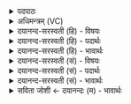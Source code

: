 <details><summary>पदपाठः</summary>

देव॑। स॒वि॒त॒रिति॑ सवितः। प्र। सु॒व॒। य॒ज्ञम्। प्र। सु॒व॒। य॒ज्ञप॑तिमिति॑ य॒ज्ञऽप॑तिम्। भगा॑य। दि॒व्यः। ग॒न्ध॒र्वः। के॒त॒पूरिति॑ केत॒ऽपूः। केत॑म्। नः॒। पु॒ना॒तु॒। वा॒चः। पतिः॑। वाच॑म्। नः॒। स्व॒द॒तु॒। १।
</details>

<details><summary>अधिमन्त्रम् (VC)</summary>

- सविता देवता
- नारायण ऋषिः
- त्रिष्टुप्
- धैवतः
</details>

<details><summary>दयानन्द-सरस्वती (हि) - विषयः</summary>

अब तीसवें अध्याय का आरम्भ है, उसके प्रथम मन्त्र में ईश्वर से क्या प्रार्थना करनी चाहिए, इस विषय को कहा है ॥
</details>

<details><summary>दयानन्द-सरस्वती (हि) - पदार्थः</summary>

पदार्थान्वयभाषाः -  हे (देव) दिव्यस्वरूप (सवितः) समस्त ऐश्वर्य से युक्त और जगत् को उत्पन्न करने हारे जगदीश्वर ! जो आप (दिव्यः) शुद्ध स्वरूप में हुआ (गन्धर्वः) पृथिवी को धारण करनेहारा (केतपूः) विज्ञान को पवित्र करनेवाला राजा (नः) हमारी (केतम्) बुद्धि को (पुनातु) पवित्र करे और जो (वाचः) वाणी का (पतिः) रक्षक (नः) हमारी (वाचम्) वाणी को (स्वदतु) मीठी चिकनी कोमल प्रिय करे, उस (यज्ञपतिम्) राज्य के रक्षक राजा को (भगाय) ऐश्वर्ययुक्त धन के लिए (प्र, सुव) उत्पन्न कीजिए और (यज्ञम्) राजधर्मरूप यज्ञ को भी (प्र, सुव) सिद्ध कीजिए ॥१ ॥
</details>

<details><summary>दयानन्द-सरस्वती (हि) - भावार्थः</summary>

भावार्थभाषाः -  जो विद्या की शिक्षा को बढ़ानेवाला, शुद्ध-गुण-कर्म-स्वभावयुक्त, राज्य की रक्षा करने को यथायोग्य ऐश्वर्य को बढ़ाने हारा, धर्मात्माओं का रक्षक, परमेश्वर का उपासक और समस्त शुभ गुणों से युक्त हो, वही राजा होने के योग्य होता है ॥१ ॥
</details>

<details><summary>दयानन्द-सरस्वती (सं) - विषयः</summary>

तत्रादावीश्वरात् किं प्रार्थनीयमित्याह ॥
</details>

<details><summary>दयानन्द-सरस्वती (सं) - पदार्थः</summary>

पदार्थान्वयभाषाः -  हे देव सवितर्जगदीश्वर ! त्वं यो दिव्यो गन्धर्वः केतपू राजा नः केतं पुनातु यो वाचस्पतिर्नो वाचं स्वदतु, तं यज्ञपतिं भगाय प्रसुव यज्ञञ्च प्रसुव ॥१ ॥
</details>

<details><summary>दयानन्द-सरस्वती (सं) - भावार्थः</summary>

भावार्थभाषाः -  यो विद्याशिक्षावर्द्धकः शुद्धगुणकर्मस्वभावो राज्यं पातुं यथायोग्यैश्वर्यवर्द्धको धार्मिकाणां पालकः परमेश्वरोपासकः सकलशुभगुणाढ्यो भवेत्, स एव राजा भवितुं योग्यो भवति ॥१ ॥
</details>

<details><summary>सविता जोशी ← दयानन्दः (म) - भावार्थः</summary>

भावार्थभाषाः -  विद्या व शिक्षण यांची वृद्धी करणारा, चांगले गुण, कर्म, स्वभाव असलेला, राज्याच्या रक्षणासाठी ऐश्वर्य वाढविणारा, धर्मात्मा लोकांचे रक्षण करणारा, परमेश्वराचा उपासक व संपूर्ण गुणांनी युक्त असलेला असा माणूस राजा होण्यायोग्य असतो.
</details>
